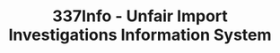 ---
bigquery: https://console.cloud.google.com/bigquery?p=patents-public-data&d=usitc_investigations&page=dataset&project=sheets-management-319211
citation: US International Trade Commission 337Info Unfair Import Investigations Information
  System
contributors: US International Trade Comission
cost: None
description: US International Trade Commission 337Info Unfair Import Investigations
  Information System contains data on investigations done under Section 337. Section
  337 declares the infringement of certain statutory intellectual property rights
  and other forms of unfair competition in import trade to be unlawful practices.
  Most Section 337 investigations involve allegations of patent or registered trademark
  infringement.
documentation: FAQ and tutorial available on the site
last_edit: 04/11/2022, 07:42:35
location: https://pubapps2.usitc.gov/337external/
maintained_by: US International Trade Comission
schema_fields:
- investigationType
- gcAttorney
- lastUpdated
- teoIdIssueDate
- scheduledStartDateEvidHear
- patentNumber
- htsNumbers
- teoReliefGranted
- targetDate
- actualStartDateEvidHear
- finalDetNoViolation
- finalDetViolation
- currentActiveALJ
- investigationNo
- id
- dateComplaintFiled
- actualEndDateEvidHear
- copyrightNumbers
- issueDateOtherNonFinal
- patentNumbers
- markmanHearing
- cafcAppeals
- ouiiAttorney
- startDateMarkmanHearing
- ouiiParticipation
- trademarkNumbers
- endDateMarkmanHearing
- finalIdOnViolationIssue
- currentStatus
- internalRemand
- docketNo
- respondent
- dateCreated
- scheduledEndDateEvidHear
- teoIdDueDate
- aljAssigned
- finalIdOnViolationDue
- complainant
- publication_number
- invUnfairAct
- teoProceedingInvolved
- dateOfPublicationFrNotice
- title
- investigationTermDate
shortname: unfair_import_investigations
tags:
- import
- legal
- trade
timeframe: 2008-2021 (prior to 2008 downloadable as a JSON file)
title: 337Info - Unfair Import Investigations Information System
uuid: 2721f5ec-e599-4890-9265-9706719fc71e
---